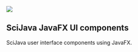[![](https://travis-ci.com/scijava/scijava-ui-javafx.svg?branch=master)](https://travis-ci.com/scijava/scijava-ui-javafx)

SciJava JavaFX UI components
----------------------------

SciJava user interface components using JavaFX.
